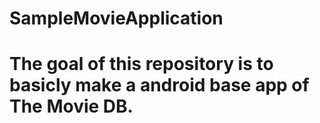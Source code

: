 # SampleMovieApplication
#
# The goal of this repository is to basicly make a android base app of The Movie DB.
# 
